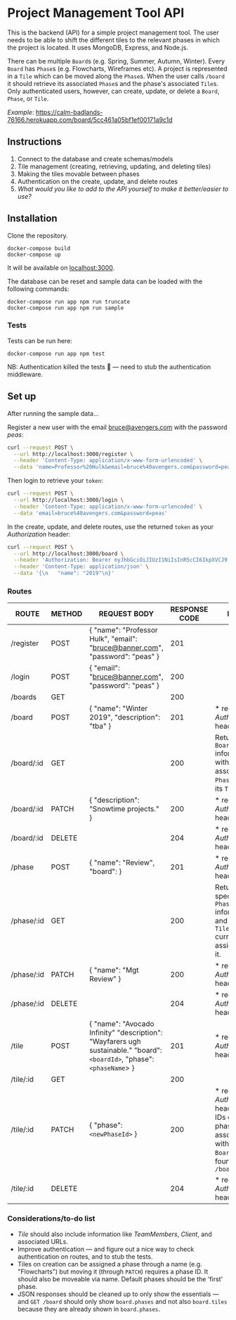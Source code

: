 # Project Management Tool API

This is the backend (API) for a simple project management tool. The user needs to be able to shift the different tiles to the relevant phases in which the project is located. It uses MongoDB, Express, and Node.js.

There can be multiple `Board`s (e.g. Spring, Summer, Autumn, Winter). Every `Board` has `Phase`s (e.g. Flowcharts, Wireframes etc). A project is represented in a `Tile` which can be moved along the `Phase`s. When the user calls `/board` it should retrieve its associated `Phase`s and the phase's associated `Tile`s. Only authenticated users, however, can create, update, or delete a `Board`, `Phase`, or `Tile`.

*Example*: https://calm-badlands-76166.herokuapp.com/board/5cc461a05bf1ef00171a9c1d

## Instructions

1. Connect to the database and create schemas/models
2. Tile management (creating, retrieving, updating, and deleting tiles)
3. Making the tiles movable between phases
4. Authentication on the create, update, and delete routes
5. _What would you like to add to the API yourself to make it better/easier to use?_

## Installation

Clone the repository.

```
docker-compose build
docker-compose up
```

It will be available on [localhost:3000](localhost:3000).

The database can be reset and sample data can be loaded with the following commands:

```
docker-compose run app npm run truncate
docker-compose run app npm run sample
```

### Tests

Tests can be run here:

```
docker-compose run app npm test
```

NB: Authentication killed the tests 🤯 — need to stub the authentication middleware.

## Set up

After running the sample data...

Register a new user with the email bruce@avengers.com with the password _peas_:

```bash
curl --request POST \
  --url http://localhost:3000/register \
  --header 'Content-Type: application/x-www-form-urlencoded' \
  --data 'name=Professor%20Hulk&email=bruce%40avengers.com&password=peas'
```

Then login to retrieve your `token`:

```bash
curl --request POST \
  --url http://localhost:3000/login \
  --header 'Content-Type: application/x-www-form-urlencoded' \
  --data 'email=bruce%40avengers.com&password=peas'
```

In the create, update, and delete routes, use the returned `token` as your _Authorization_ header:

```bash
curl --request POST \
  --url http://localhost:3000/board \
  --header 'Authorization: Bearer eyJhbGciOiJIUzI1NiIsInR5cCI6IkpXVCJ9.eyJpZCI6IjVjYzQ1NTNmM2QwNzg4MDMzZmZjM2VhOCIsIm5hbWUiOiJQcm9mZXNzb3IgSHVsayIsImlhdCI6MTU1NjM3MDg4MywiZXhwIjoxNTU2NDA2ODgzfQ.cvvYPCSbXRZla_7rWhi6pi2SeoYJr9hKz7OatWyAJp4' \
  --header 'Content-Type: application/json' \
  --data '{\n	"name": "2019"\n}'
```

### Routes

| ROUTE | METHOD | REQUEST BODY | RESPONSE CODE | Notes |
|------------|--------|-----------------------------------------------------------------------------------------------------------------------------------------------------------------------------------------------------------|---------------|-----------------------------------------------------------------------------------------------------------------------|
| /register | POST | {  "name": "Professor Hulk",  "email": "bruce@banner.com",  "password": "peas" } | 201 |  |
| /login | POST | {  "email": "bruce@banner.com",  "password": "peas" } | 200 |  |
| /boards | GET |  | 200 |  |
| /board | POST | {  "name": "Winter 2019",  "description": "tba"  } | 201 | * requires _Authorization_ header |
| /board/:id | GET |  | 200 | Returns `Board` information with its associated `Phases` and its `Tiles`. |
| /board/:id | PATCH | {  "description": "Snowtime projects." } | 200 | * requires _Authorization_ header |
| /board/:id | DELETE |  | 204 | * requires _Authorization_ header |
| /phase | POST | {  "name": "Review",  "board": <boardId> } | 201 | * requires _Authorization_ header |
| /phase/:id | GET |  | 200 | Returns the specified `Phase` information and the `Tiles` currently assigned to it. |
| /phase/:id | PATCH | {  "name": "Mgt Review" } | 200 | * requires _Authorization_ header |
| /phase/:id | DELETE |  | 204 | * requires _Authorization_ header |
| /tile | POST | {  "name": "Avocado Infinity"  "description": "Wayfarers ugh sustainable."  "board": `<boardId>`,  "phase": `<phaseName`> } | 201 | * requires _Authorization_ header |
| /tile/:id | GET |  | 200 |  |
| /tile/:id | PATCH | {   "phase": `<newPhaseId>` } | 200 | * requires _Authorization_ header  The IDs of the phases associated with the `Board` can be found on `GET /board/:id` |
| /tile/:id | DELETE |  | 204 | * requires _Authorization_ header |

### Considerations/to-do list

* _Tile_ should also include information like _TeamMembers_, _Client_, and associated URLs.
* Improve authentication — and figure out a nice way to check authentication on routes, and to stub the tests.
* Tiles on creation can be assigned a phase through a name (e.g. "Flowcharts") but moving it (through `PATCH`) requires a phase ID. It should also be moveable via name. Default phases should be the 'first' phase.
* JSON responses should be cleaned up to only show the essentials — and `GET /board` should only show `board.phases` and not also `board.tiles` because they are already shown in `board.phases`.
